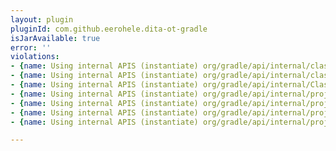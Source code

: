 ```yaml
---
layout: plugin
pluginId: com.github.eerohele.dita-ot-gradle
isJarAvailable: true
error: ''
violations:
- {name: Using internal APIS (instantiate) org/gradle/api/internal/classpath/ModuleRegistry}
- {name: Using internal APIS (instantiate) org/gradle/api/internal/classpath/ModuleRegistry}
- {name: Using internal APIS (instantiate) org/gradle/api/internal/ClassPathRegistry}
- {name: Using internal APIS (instantiate) org/gradle/api/internal/project/antbuilder/DefaultIsolatedAntBuilder}
- {name: Using internal APIS (instantiate) org/gradle/api/internal/project/antbuilder/DefaultIsolatedAntBuilder}
- {name: Using internal APIS (instantiate) org/gradle/api/internal/project/IsolatedAntBuilder}
- {name: Using internal APIS (instantiate) org/gradle/api/internal/project/IsolatedAntBuilder}

---
```

